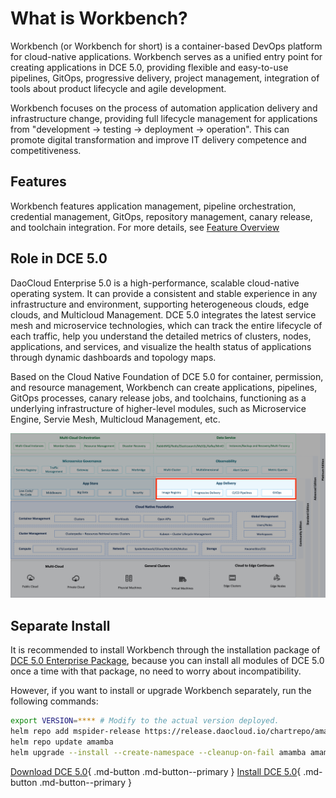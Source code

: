 # What is Workbench?

Workbench (or Workbench for short) is a container-based DevOps platform for cloud-native applications. Workbench serves as a unified entry point for creating applications in DCE 5.0, providing flexible and easy-to-use pipelines, GitOps, progressive delivery, project management, integration of tools about product lifecycle and agile development.

Workbench focuses on the process of automation application delivery and infrastructure change, providing full lifecycle management for applications from "development -> testing -> deployment -> operation". This can promote digital transformation and improve IT delivery competence and competitiveness.

## Features

Workbench features application management, pipeline orchestration, credential management, GitOps, repository management, canary release, and toolchain integration. For more details, see [Feature Overview](features.md)

## Role in DCE 5.0

DaoCloud Enterprise 5.0 is a high-performance, scalable cloud-native operating system. It can provide a consistent and stable experience in any infrastructure and environment, supporting heterogeneous clouds, edge clouds, and Multicloud Management. DCE 5.0 integrates the latest service mesh and microservice technologies, which can track the entire lifecycle of each traffic, help you understand the detailed metrics of clusters, nodes, applications, and services, and visualize the health status of applications through dynamic dashboards and topology maps.

Based on the Cloud Native Foundation of DCE 5.0 for container, permission, and resource management, Workbench can create applications, pipelines, GitOps processes, canary release jobs, and toolchains, functioning as a underlying infrastructure of higher-level modules, such as Microservice Engine, Servie Mesh, Multicloud Management, etc.

![Workbench Role in DCE 5.0](../images/what01.png)

## Separate Install

It is recommended to install Workbench through the installation package of [DCE 5.0 Enterprise Package](../../install/commercial/start-install.md), because you can install all modules of DCE 5.0 once a time with that package, no need to worry about incompatibility.

However, if you want to install or upgrade Workbench separately, run the following commands:

```bash
export VERSION=**** # Modify to the actual version deployed.
helm repo add mspider-release https://release.daocloud.io/chartrepo/amamba
helm repo update amamba
helm upgrade --install --create-namespace --cleanup-on-fail amamba amamba-release/amamba -n amamba-system --version=${VERSION}
```

[Download DCE 5.0](../../download/dce5.md){ .md-button .md-button--primary }
[Install DCE 5.0](../../install/intro.md){ .md-button .md-button--primary }
